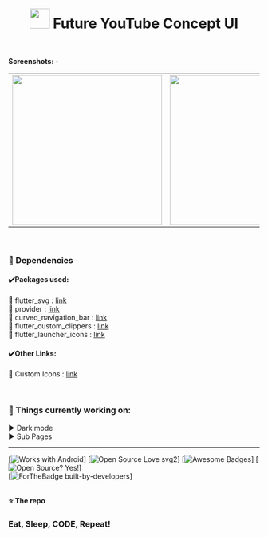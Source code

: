<h1 align='center'> <img src="https://giphy.com/gifs/video-youtube-new-SwmtomKcvF9XnJRgt7" width="40px">  Future YouTube Concept UI</h1> <br>




**Screenshots: -** <br>


<table>
  <tr>
<td><img src="https://i.ibb.co/Jy997gb/Screenshot-20200813-105041.png" width="300"></td>
<td><img src="https://i.ibb.co/HCRrbw4/Screenshot-20200813-105102.png" width="300"></td>
</tr>
</table>
<br>

### 💠 Dependencies <br>
#### ✔️Packages used:<br>
🔹 flutter_svg : [link](https://pub.dev/packages/flutter_svg)<br>
🔹 provider : [link](https://pub.dev/packages/provider)<br>
🔹 curved_navigation_bar : [link](https://pub.dev/packages/curved_navigation_bar)<br>
🔹 flutter_custom_clippers : [link](https://pub.dev/packages/flutter_custom_clippers)<br>
🔹 flutter_launcher_icons : [link](https://pub.dev/packages/flutter_launcher_icons)<br>
#### ✔️Other Links:<br>
🔹 Custom Icons : [link](https://medium.com/flutterpub/how-to-use-custom-icons-in-flutter-834a079d977)<br>

<br>

### 🚀 Things currently working on:
▶️  Dark mode<br/>
▶️  Sub Pages<br/>



-----------------------------------------------------------------

[![Works with Android](https://img.shields.io/badge/Works_with-Android-green?style=flat-square)]
[![Open Source Love svg2](https://badges.frapsoft.com/os/v2/open-source.svg?v=103)]
[![Awesome Badges](https://img.shields.io/badge/badges-awesome-green.svg)]
[![Open Source? Yes!](https://badgen.net/badge/Open%20Source%20%3F/Yes%21/blue?icon=github)] <br>
[![ForTheBadge built-by-developers](http://ForTheBadge.com/images/badges/built-by-developers.svg)]
<br>
<br>

**⭐ The repo**



### Eat, Sleep, CODE, Repeat!





